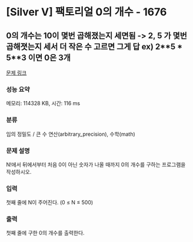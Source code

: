 # [Silver V] 팩토리얼 0의 개수 - 1676 

## 0의 개수는 10이 몇번 곱해졌는지 세면됨 -> 2, 5 가 몇번 곱해졋는지 세서 더 작은 수 고르면 그게 답 ex) 2\*\*5 * 5\*\*3 이면 0은 3개

[문제 링크](https://www.acmicpc.net/problem/1676) 

### 성능 요약

메모리: 114328 KB, 시간: 116 ms

### 분류

임의 정밀도 / 큰 수 연산(arbitrary_precision), 수학(math)

### 문제 설명

<p>N!에서 뒤에서부터 처음 0이 아닌 숫자가 나올 때까지 0의 개수를 구하는 프로그램을 작성하시오.</p>

### 입력 

 <p>첫째 줄에 N이 주어진다. (0 ≤ N ≤ 500)</p>

### 출력 

 <p>첫째 줄에 구한 0의 개수를 출력한다.</p>

